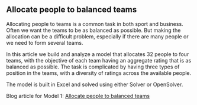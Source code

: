 ## Allocate people to balanced teams
Allocating people to teams is a common task in both sport and business. Often we want the teams to be as balanced as possible. But making the allocation can be a difficult problem, especially if there are many people or we need to form several teams.

In this article we build and analyze a model that allocates 32 people to four teams, with the objective of each team having an aggregate rating that is as balanced as possible. The task is complicated by having three types of position in the teams, with a diversity of ratings across the available people.

The model is built in Excel and solved using either Solver or OpenSolver.

Blog article for Model 1: [Allocate people to balanced teams](https://www.solvermax.com/blog/allocate-people-to-balanced-teams)
